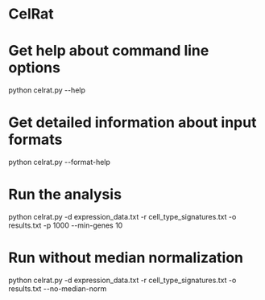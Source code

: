 # CelRat

# Get help about command line options
python celrat.py --help

# Get detailed information about input formats
python celrat.py --format-help

# Run the analysis
python celrat.py -d expression_data.txt -r cell_type_signatures.txt -o results.txt -p 1000 --min-genes 10

# Run without median normalization
python celrat.py -d expression_data.txt -r cell_type_signatures.txt -o results.txt --no-median-norm
